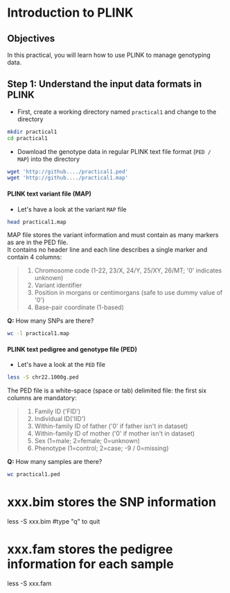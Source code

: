 # Introduction to PLINK

## Objectives
In this practical, you will learn how to use PLINK to manage genotyping data.

## Step 1: Understand the input data formats in PLINK
- First, create a working directory named `practical1` and change to the directory
```bash
mkdir practical1
cd practical1
```
- Download the genotype data in regular PLINK text file format (`PED / MAP`) into the directory
```bash
wget 'http://github..../practical1.ped'
wget 'http://github..../practical1.map'
```

#### PLINK text variant file (MAP)
- Let's have a look at the variant `MAP` file
```bash
head practical1.map
```
MAP file stores the variant information and must contain as many markers as are in the PED file.<br>
It contains no header line and each line describes a single marker and contain 4 columns:

> 1. Chromosome code (1-22, 23/X, 24/Y, 25/XY, 26/MT; '0' indicates unknown)<br>
> 2. Variant identifier<br>
> 3. Position in morgans or centimorgans (safe to use dummy value of '0')<br>
> 4. Base-pair coordinate (1-based)

**Q:** How many SNPs are there?
```bash
wc -l practical1.map
```

#### PLINK text pedigree and genotype file (PED)
- Let's have a look at the `PED` file
```bash
less -S chr22.1000g.ped
```
The PED file is a white-space (space or tab) delimited file: the first six columns are mandatory:
> 1. Family ID ('FID')<br>
> 2. Individual ID('IID')<br>
> 3. Within-family ID of father ('0' if father isn't in dataset)<br>
> 4. Within-family ID of mother ('0' if mother isn't in dataset)<br>
> 5. Sex (1=male; 2=female; 0=unknown)<br>
> 6. Phenotype (1=control; 2=case; -9 / 0=missing)<br>

**Q:** How many samples are there?
```bash
wc practical1.ped
```
# xxx.bim stores the SNP information
less -S xxx.bim   #type "q" to quit

# xxx.fam stores the pedigree information for each sample
less -S xxx.fam
```
